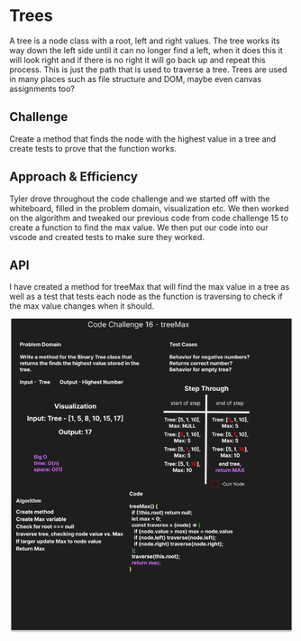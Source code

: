 # Trees

A tree is a node class with a root, left and right values. The tree works its way down the left side until it can no longer find a left, when it does this it will look right and if there is no right it will go back up and repeat this process. This is just the path that is used to traverse a tree. Trees are used in many places such as file structure and DOM, maybe even canvas assignments too?

## Challenge

Create a method that finds the node with the highest value in a tree and create tests to prove that the function works.

## Approach & Efficiency

Tyler drove throughout the code challenge and we started off with the whiteboard, filled in the problem domain, visualization etc. We then worked on the algorithm and tweaked our previous code from code challenge 15 to create a function to find the max value. We then put our code into our vscode and created tests to make sure they worked.

## API

I have created a method for treeMax that will find the max value in a tree as well as a test that tests each node as the function is traversing to check if the max value changes when it should.

![](../assets/cc16.png)
